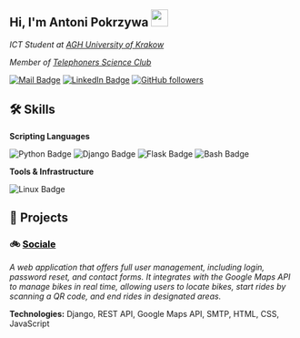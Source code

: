 <h2> Hi, I'm Antoni Pokrzywa <img src="https://media1.giphy.com/media/v1.Y2lkPTc5MGI3NjExNjlsOHppZzF6d2ZncmtjMTVjd2RkODV5eHA4dm92ZDhyaWJ6bGRuNiZlcD12MV9pbnRlcm5hbF9naWZfYnlfaWQmY3Q9cw/Oj25fisQ3zhukVWY96/giphy.webp" width="30"></h2>
<p><em>ICT Student at <a href="https://www.agh.edu.pl/en">AGH University of Krakow</a></em></p>
<p><em>Member of  <a href="https://kolo.kt.agh.edu.pl/">Telephoners Science Club</em></p>

[![Mail Badge](https://img.shields.io/badge/antonipokrzywa%40gmail.com-red?logo=gmail&logoColor=white)](mailto:antonipokrzywa@gmail.com)
[![LinkedIn Badge](https://img.shields.io/badge/antonipokrzywa-blue?logo=linkedin)](https://www.linkedin.com/in/antonipokrzywa)
[![GitHub followers](https://img.shields.io/github/followers/antonipokrzywa?style=social&label=Follow%20me%20%3A%29)](https://github.com/antonipokrzywa)

## 🛠️ Skills
**Scripting Languages**

![Python Badge](https://img.shields.io/badge/Code-Python-yellow?logo=Python&logoColor=yellow)
![Django Badge](https://img.shields.io/badge/Framework-Django-yellow?logo=Django&logoColor=yellow)
![Flask Badge](https://img.shields.io/badge/Framework-Flask-yellow?logo=Flask&logoColor=yellow)
![Bash Badge](https://img.shields.io/badge/Code-Bash-yellow?logo=gnubash&logoColor=yellow)

**Tools & Infrastructure**

![Linux Badge](https://img.shields.io/badge/OS-Linux-yellow?logo=linux&logoColor=yellow)




## 💼 Projects
### 🚲 <a href="https://github.com/AntoniPokrzywa/Sociale/" style ="color: black">Sociale</a>
*A web application that offers full user management, including login, password reset, and contact forms. It integrates with the Google Maps API to manage bikes in real time, allowing users to locate bikes, start rides by scanning a QR code, and end rides in designated areas.*

**Technologies:** Django, REST API, Google Maps API, SMTP, HTML, CSS, JavaScript
